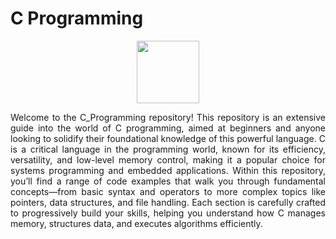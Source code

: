 # C Programming
<div align="center">
<img src="https://cdn.worldvectorlogo.com/logos/c-1.svg" width="100" height="auto">
</div>
<p align="justify">Welcome to the C_Programming repository! This repository is an extensive guide into the world of C programming, aimed at beginners and anyone looking to solidify their foundational knowledge of this powerful language. C is a critical language in the programming world, known for its efficiency, versatility, and low-level memory control, making it a popular choice for systems programming and embedded applications. Within this repository, you’ll find a range of code examples that walk you through fundamental concepts—from basic syntax and operators to more complex topics like pointers, data structures, and file handling. Each section is carefully crafted to progressively build your skills, helping you understand how C manages memory, structures data, and executes algorithms efficiently.</p>
